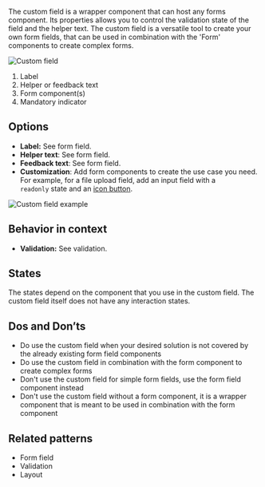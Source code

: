 The custom field is a wrapper component that can host any forms component. Its properties allows you to control the validation state of the field and the helper text. The custom field is a versatile tool to create your own form fields, that can be used in combination with the 'Form' components to create complex forms.

![Custom field](https://www.figma.com/design/wEptRgAezDU1z80Cn3eZ0o/iX-Pattern-Illustrations?node-id=3303-3291&t=SikqVQr6LWjMEjKI-4)

1. Label
2. Helper or feedback text
3. Form component(s)
4. Mandatory indicator
## Options

- **Label:** See form field.
- **Helper text**: See form field.
- **Feedback text**: See form field.
- **Customization**: Add form components to create the use case you need. For example, for a file upload field, add an input field with a `readonly` state and an [icon button](buttons/icon-button.md).

![Custom field example](https://www.figma.com/design/wEptRgAezDU1z80Cn3eZ0o/iX-Pattern-Illustrations?node-id=3483-7223&t=DlxXBQ9vTnyDcIUI-4)

## Behavior in context

- **Validation:** See validation.
## States

The states depend on the component that you use in the custom field. The custom field itself does not have any interaction states.
## Dos and Don’ts

- Do use the custom field when your desired solution is not covered by the already existing form field components
- Do use the custom field in combination with the form component to create complex forms
- Don't use the custom field for simple form fields, use the form field component instead
- Don't use the custom field without a form component, it is a wrapper component that is meant to be used in combination with the form component
## Related patterns
- Form field
- Validation
- Layout
